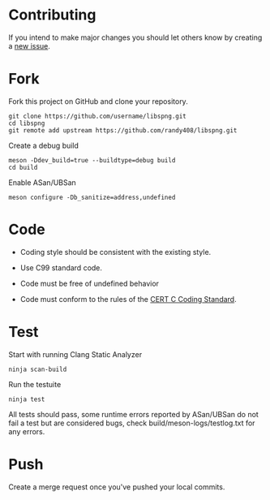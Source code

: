 # Contributing

If you intend to make major changes you should let others know by creating a
[new issue](https://github.com/randy408/libspng/issues).

# Fork

Fork this project on GitHub and clone your repository.

```
git clone https://github.com/username/libspng.git
cd libspng
git remote add upstream https://github.com/randy408/libspng.git
```

Create a debug build

```
meson -Ddev_build=true --buildtype=debug build
cd build
```

Enable ASan/UBSan

```
meson configure -Db_sanitize=address,undefined
```

# Code

* Coding style should be consistent with the existing style.

* Use C99 standard code.

* Code must be free of undefined behavior

* Code must conform to the rules of
  the [CERT C Coding Standard](https://wiki.sei.cmu.edu/confluence/display/c/SEI+CERT+C+Coding+Standard).

# Test

Start with running Clang Static Analyzer

`ninja scan-build`

Run the testuite

`ninja test`

All tests should pass, some runtime errors reported by ASan/UBSan do not fail a test but are considered bugs, check
build/meson-logs/testlog.txt for any errors.

# Push

Create a merge request once you've pushed your local commits.
